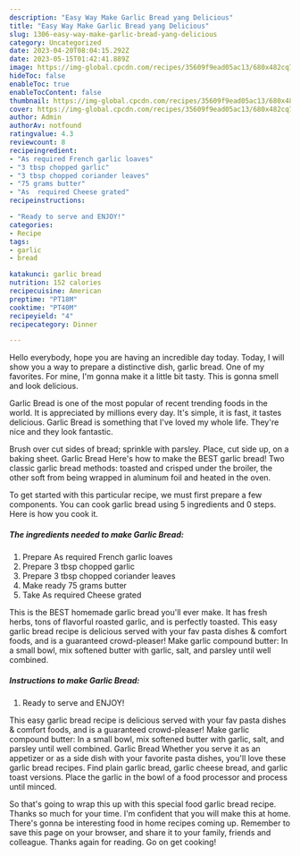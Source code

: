 ```yaml
---
description: "Easy Way Make Garlic Bread yang Delicious"
title: "Easy Way Make Garlic Bread yang Delicious"
slug: 1306-easy-way-make-garlic-bread-yang-delicious
category: Uncategorized
date: 2023-04-20T08:04:15.292Z
date: 2023-05-15T01:42:41.889Z
image: https://img-global.cpcdn.com/recipes/35609f9ead05ac13/680x482cq70/garlic-bread-recipe-main-photo.jpg
hideToc: false
enableToc: true
enableTocContent: false
thumbnail: https://img-global.cpcdn.com/recipes/35609f9ead05ac13/680x482cq70/garlic-bread-recipe-main-photo.jpg
cover: https://img-global.cpcdn.com/recipes/35609f9ead05ac13/680x482cq70/garlic-bread-recipe-main-photo.jpg
author: Admin
authorAv: notfound
ratingvalue: 4.3
reviewcount: 8
recipeingredient:
- "As required French garlic loaves"
- "3 tbsp chopped garlic"
- "3 tbsp chopped coriander leaves"
- "75 grams butter"
- "As  required Cheese grated"
recipeinstructions:

- "Ready to serve and ENJOY!"
categories:
- Recipe
tags:
- garlic
- bread

katakunci: garlic bread 
nutrition: 152 calories
recipecuisine: American
preptime: "PT18M"
cooktime: "PT40M"
recipeyield: "4"
recipecategory: Dinner

---
```



Hello everybody, hope you are having an incredible day today. Today, I will show you a way to prepare a distinctive dish, garlic bread. One of my favorites. For mine, I'm gonna make it a little bit tasty. This is gonna smell and look delicious.

Garlic Bread is one of the most popular of recent trending foods in the world. It is appreciated by millions every day. It's simple, it is fast, it tastes delicious. Garlic Bread is something that I've loved my whole life. They're nice and they look fantastic.

Brush over cut sides of bread; sprinkle with parsley. Place, cut side up, on a baking sheet. Garlic Bread Here&#39;s how to make the BEST garlic bread! Two classic garlic bread methods: toasted and crisped under the broiler, the other soft from being wrapped in aluminum foil and heated in the oven.


To get started with this particular recipe, we must first prepare a few components. You can cook garlic bread using 5 ingredients and 0 steps. Here is how you cook it.

<!--inarticleads1-->

##### The ingredients needed to make Garlic Bread:

1. Prepare As required French garlic loaves
1. Prepare 3 tbsp chopped garlic
1. Prepare 3 tbsp chopped coriander leaves
1. Make ready 75 grams butter
1. Take As  required Cheese grated


This is the BEST homemade garlic bread you&#39;ll ever make. It has fresh herbs, tons of flavorful roasted garlic, and is perfectly toasted. This easy garlic bread recipe is delicious served with your fav pasta dishes &amp; comfort foods, and is a guaranteed crowd-pleaser! Make garlic compound butter: In a small bowl, mix softened butter with garlic, salt, and parsley until well combined. 

<!--inarticleads2-->

##### Instructions to make Garlic Bread:


1. Ready to serve and ENJOY!

This easy garlic bread recipe is delicious served with your fav pasta dishes &amp; comfort foods, and is a guaranteed crowd-pleaser! Make garlic compound butter: In a small bowl, mix softened butter with garlic, salt, and parsley until well combined. Garlic Bread Whether you serve it as an appetizer or as a side dish with your favorite pasta dishes, you&#39;ll love these garlic bread recipes. Find plain garlic bread, garlic cheese bread, and garlic toast versions. Place the garlic in the bowl of a food processor and process until minced. 

So that's going to wrap this up with this special food garlic bread recipe. Thanks so much for your time. I'm confident that you will make this at home. There's gonna be interesting food in home recipes coming up. Remember to save this page on your browser, and share it to your family, friends and colleague. Thanks again for reading. Go on get cooking!
